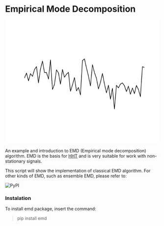 # Empirical Mode Decomposition

<img src="https://github.com/nebojsa55/Empirical-Mode-Decomposition/blob/master/doc/emd_gif.gif" width="600" height="400"/>

An example and introduction to EMD (Empirical mode decomposition) algorithm. EMD is the basis for [HHT](https://en.wikipedia.org/wiki/Hilbert%E2%80%93Huang_transform) and is very suitable for work with non-stationary signals.

This script will show the implementation of classical EMD algorithm. For other kinds of EMD, such as ensemble EMD, please refer to:

![PyPI](https://img.shields.io/pypi/v/emd?color=red&label=emd)

### Instalation

To install emd package, insert the command:
> pip install emd
